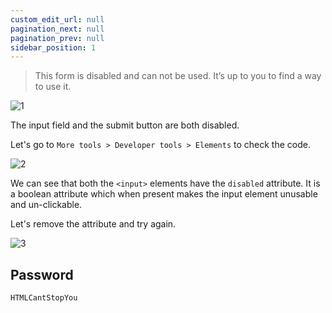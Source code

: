 ```yaml
---
custom_edit_url: null
pagination_next: null
pagination_prev: null
sidebar_position: 1
---
```


> This form is disabled and can not be used. It’s up to you to find a way to use it.

![1](https://github.com/Knign/Write-ups/assets/110326359/d0b521fc-1664-40cc-9d35-aa4b0901923f)

The input field and the submit button are both disabled.

Let's go to `More tools > Developer tools > Elements` to check the code.

![2](https://github.com/Knign/Write-ups/assets/110326359/188cf5ef-604b-48f9-8680-cc7f4618d864)

We can see that both the `<input>` elements have the `disabled` attribute. It is a boolean attribute which when present makes the input element unusable and un-clickable.

Let's remove the attribute and try again.

![3](https://github.com/Knign/Write-ups/assets/110326359/da0e0587-feeb-4094-95f5-b0410c2599f2)

## Password
```
HTMLCantStopYou
```
